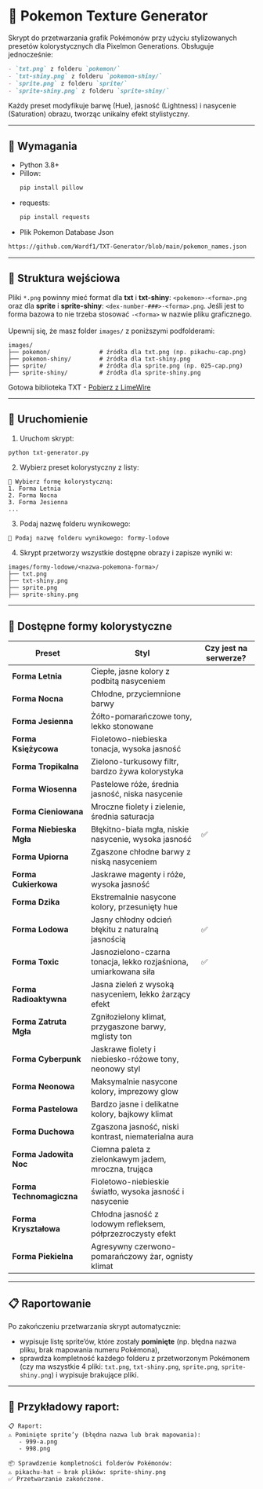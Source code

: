 
# 🎨 Pokemon Texture Generator

Skrypt do przetwarzania grafik Pokémonów przy użyciu stylizowanych presetów kolorystycznych dla Pixelmon Generations. Obsługuje jednocześnie:
```markdown
- `txt.png` z folderu `pokemon/`
- `txt-shiny.png` z folderu `pokemon-shiny/`
- `sprite.png` z folderu `sprite/`
- `sprite-shiny.png` z folderu `sprite-shiny/`
```
Każdy preset modyfikuje barwę (Hue), jasność (Lightness) i nasycenie (Saturation) obrazu, tworząc unikalny efekt stylistyczny.

---

## 🧰 Wymagania

- Python 3.8+
- Pillow:  
  ```bash
  pip install pillow
  ```
- requests:  
  ```bash
  pip install requests
  ```
- Plik Pokemon Database Json
```html
https://github.com/Wardf1/TXT-Generator/blob/main/pokemon_names.json
```
---

## 📁 Struktura wejściowa

Pliki ``*.png`` powinny mieć format dla <b>txt</b> i <b>txt-shiny</b>: ``<pokemon>-<forma>.png`` oraz dla <b>sprite</b> i <b>sprite-shiny</b>: ``<dex-number-###>-<forma>.png``. Jeśli jest to forma bazowa to nie trzeba stosować ``-<forma>`` w nazwie pliku graficznego.</br></br>
Upewnij się, że masz folder `images/` z poniższymi podfolderami:

```
images/
├── pokemon/              # źródła dla txt.png (np. pikachu-cap.png)
├── pokemon-shiny/        # źródła dla txt-shiny.png
├── sprite/               # źródła dla sprite.png (np. 025-cap.png)
├── sprite-shiny/         # źródła dla sprite-shiny.png
```
Gotowa biblioteka TXT - [Pobierz z LimeWire](https://limewire.com/d/3cCxb#5OI0bhsxCG)

---

## 🚀 Uruchomienie

1. Uruchom skrypt:

```bash
python txt-generator.py
```

2. Wybierz preset kolorystyczny z listy:

```
🎨 Wybierz formę kolorystyczną:
1. Forma Letnia
2. Forma Nocna
3. Forma Jesienna
...
```

3. Podaj nazwę folderu wynikowego:

```
📂 Podaj nazwę folderu wynikowego: formy-lodowe
```

4. Skrypt przetworzy wszystkie dostępne obrazy i zapisze wyniki w:

```
images/formy-lodowe/<nazwa-pokemona-forma>/
├── txt.png
├── txt-shiny.png
├── sprite.png
├── sprite-shiny.png
```

---

## 🧪 Dostępne formy kolorystyczne

| Preset                 | Styl                                                                 | Czy jest na serwerze?     |
|------------------------|----------------------------------------------------------------------|---------------------------|
| **Forma Letnia**           | Ciepłe, jasne kolory z podbitą nasyceniem                           |                         |
| **Forma Nocna**            | Chłodne, przyciemnione barwy                                        |                         |
| **Forma Jesienna**         | Żółto-pomarańczowe tony, lekko stonowane                            |                         |
| **Forma Księżycowa**       | Fioletowo-niebieska tonacja, wysoka jasność                         |                         |
| **Forma Tropikalna**       | Zielono-turkusowy filtr, bardzo żywa kolorystyka                    |                         |
| **Forma Wiosenna**         | Pastelowe róże, średnia jasność, niska nasycenie                    |                         |
| **Forma Cieniowana**       | Mroczne fiolety i zielenie, średnia saturacja                       |                         |
| **Forma Niebieska Mgła**   | Błękitno-biała mgła, niskie nasycenie, wysoka jasność               |✅                       |
| **Forma Upiorna**          | Zgaszone chłodne barwy z niską nasyceniem                           |                         |
| **Forma Cukierkowa**       | Jaskrawe magenty i róże, wysoka jasność                             |                         |
| **Forma Dzika**            | Ekstremalnie nasycone kolory, przesunięty hue                       |                         |
| **Forma Lodowa**           | Jasny chłodny odcień błękitu z naturalną jasnością                  |✅                       |
| **Forma Toxic**            | Jasnozielono-czarna tonacja, lekko rozjaśniona, umiarkowana siła    |✅                       |
| **Forma Radioaktywna**     | Jasna zieleń z wysoką nasyceniem, lekko żarzący efekt               |                         |
| **Forma Zatruta Mgła**     | Zgniłozielony klimat, przygaszone barwy, mglisty ton                |                         |
| **Forma Cyberpunk**        | Jaskrawe fiolety i niebiesko-różowe tony, neonowy styl              |                         |
| **Forma Neonowa**          | Maksymalnie nasycone kolory, imprezowy glow                        |                         |
| **Forma Pastelowa**        | Bardzo jasne i delikatne kolory, bajkowy klimat                     |                         |
| **Forma Duchowa**          | Zgaszona jasność, niski kontrast, niematerialna aura               |                         |
| **Forma Jadowita Noc**     | Ciemna paleta z zielonkawym jadem, mroczna, trująca                |                         |
| **Forma Technomagiczna**   | Fioletowo-niebieskie światło, wysoka jasność i nasycenie           |                         |
| **Forma Kryształowa**      | Chłodna jasność z lodowym refleksem, półprzezroczysty efekt         |                         |
| **Forma Piekielna**        | Agresywny czerwono-pomarańczowy żar, ognisty klimat                 |                         |


---

## 📋 Raportowanie

Po zakończeniu przetwarzania skrypt automatycznie:

- wypisuje listę sprite’ów, które zostały **pominięte** (np. błędna nazwa pliku, brak mapowania numeru Pokémona),
- sprawdza kompletność każdego folderu z przetworzonym Pokémonem (czy ma wszystkie 4 pliki: `txt.png`, `txt-shiny.png`, `sprite.png`, `sprite-shiny.png`) i wypisuje brakujące pliki.

---

## 👀 Przykładowy raport:

```
📋 Raport:
⚠️ Pominięte sprite’y (błędna nazwa lub brak mapowania):
   - 999-a.png
   - 998.png

📦 Sprawdzenie kompletności folderów Pokémonów:
⚠️ pikachu-hat — brak plików: sprite-shiny.png
✅ Przetwarzanie zakończone.
```
